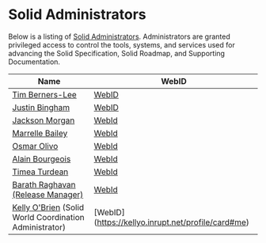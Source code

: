 # Solid Administrators

Below is a listing of [Solid Administrators](README.md#administration). Administrators are granted privileged access to control the tools, systems, and services used for advancing the Solid Specification, Solid Roadmap, and Supporting Documentation.

| Name      | WebID      |
| --------- | ---------- |
| [Tim Berners-Lee](https://github.com/timbl) | [WebID](https://www.w3.org/People/Berners-Lee/card#i) |
| [Justin Bingham](https://github.com/justinwb) | [WebID](https://justin.inrupt.net/profile/card#me) | 
| [Jackson Morgan](https://github.com/jaxoncreed) | [WebId](https://jackson.solidcommunity.net/profile/card#me) |
| [Marrelle Bailey](https://github.com/marrellebailey) | [WebId](https://marrelleb.inrupt.net/profile/card) |
| [Osmar Olivo](https://github.com/oolivo) | [WebId](https://oz.inrupt.net/profile/card#me) |
| [Alain Bourgeois](https://github.com/bourgeoa) | [WebId](https://bourgeoa.solidcommunity.net/profile/card#me) |
| [Timea Turdean](https://github.com/theRealImy) | [WebId](https://timea.solidcommunity.net/profile/card#me) |
| [Barath Raghavan (Release Manager)](https://github.com/barath) | [WebId](https://barath.solidcommunity.net/profile/card#me) |
| [Kelly O'Brien](https://github.com/InruptKelly) (Solid World Coordination Administrator) | [WebID] (https://kellyo.inrupt.net/profile/card#me) |

